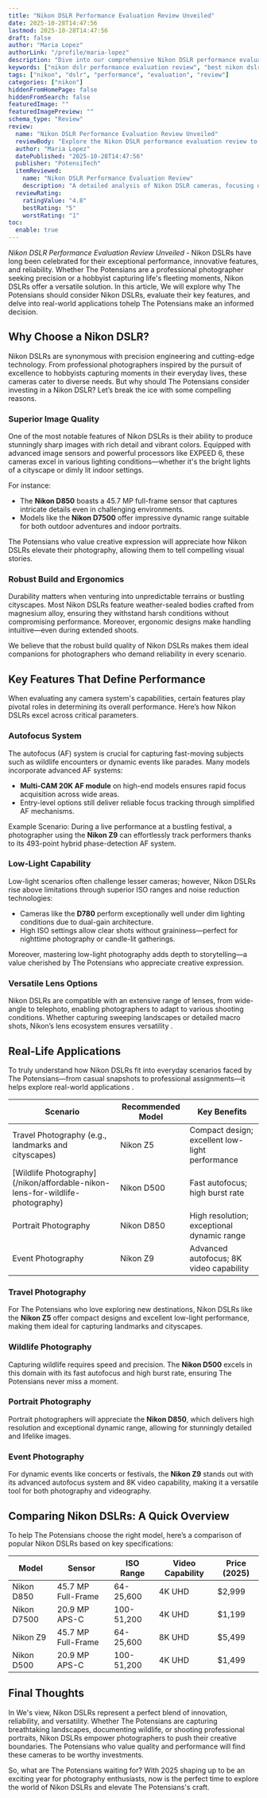 ```yaml
---
title: "Nikon DSLR Performance Evaluation Review Unveiled"
date: 2025-10-28T14:47:56
lastmod: 2025-10-28T14:47:56
draft: false
author: "Maria Lopez"
authorLink: "/profile/maria-lopez"
description: "Dive into our comprehensive Nikon DSLR performance evaluation review. Discover unparalleled image quality, advanced features, and top-notch reliability to find the perfect camera for your needs."
keywords: ["nikon dslr performance evaluation review", "best nikon dslr performance evaluation review", "nikon dslr performance evaluation review guide"]
tags: ["nikon", "dslr", "performance", "evaluation", "review"]
categories: ["nikon"]
hiddenFromHomePage: false
hiddenFromSearch: false
featuredImage: ""
featuredImagePreview: ""
schema_type: "Review"
review:
  name: "Nikon DSLR Performance Evaluation Review Unveiled"
  reviewBody: "Explore the Nikon DSLR performance evaluation review to learn about exceptional image quality, innovative features, and robust build quality. Perfect for professionals and enthusiasts alike."
  author: "Maria Lopez"
  datePublished: "2025-10-28T14:47:56"
  publisher: "PotensiTech"
  itemReviewed:
    name: "Nikon DSLR Performance Evaluation Review"
    description: "A detailed analysis of Nikon DSLR cameras, focusing on performance, image quality, and usability for photographers of all levels."
  reviewRating:
    ratingValue: "4.8"
    bestRating: "5"
    worstRating: "1"
toc:
  enable: true
---
```


*Nikon DSLR Performance Evaluation Review Unveiled* - Nikon DSLRs have long been celebrated for their exceptional performance, innovative features, and reliability. Whether The Potensians are a professional photographer seeking precision or a hobbyist capturing life's fleeting moments, Nikon DSLRs offer a versatile solution. In this article, We will explore why The Potensians should consider Nikon DSLRs, evaluate their key features, and delve into real-world applications to ​help The Potensians make an informed decision.

## Why Choose a Nikon DSLR?

Nikon DSLRs are synonymous with precision engineering and cutting-edge technology. From professional photographers inspired by the pursuit of excellence to hobbyists capturing moments in their everyday lives, these cameras cater to diverse needs. But why should The Pote​nsians consider investing in a Nikon DSLR? Let’s break the ice with some compelling reasons.

### Superior Image Quality

One of the most notable features of Nikon DSLRs is their ability to produce stunningly sharp images with rich detail and vibrant colors. Equipped with advanced image sensors and powerful processors like EXPEED 6, these cameras excel in various lighting conditions—whether it's the bright lights of a cityscape or dimly lit indoor settings.

For instance: 
- The __Nikon D850__ boasts a 45.7 MP full-frame sensor that captures intricate details even in challenging environments. 
- Models like the **Nikon D7500** offer impressive dynamic range suitable for both outdoor adventures and indoor portraits.

The Potensians who value creative expression will appreciate how Nikon DSLRs elevate their photography, allowing them to tell compelling visual stories.

### Robust Build and Ergonomics

Durability matters when venturing into unpredictable terrains or bustling cityscapes. Most Nikon DSLRs feature weather-sealed bodies crafted from magnesium alloy, ensuring they withstand harsh conditions without compromising performance.  Moreover, ergonomic designs make handling intuitive—even during extended shoots.

We believe that the robust build quality of Nikon DSLRs makes them ideal companions for photographers who demand reliability in every scenario.

## Key Features That Define Performance

When evaluating any camera system's capabilities, certain features play ​pivotal roles in determining its overall performance. Here’s how Nikon DSLRs excel across critical parameters.

### Autofocus System

The autofocus (AF) system is crucial for capturing fast-moving subjects such as wildlife encounters or dynamic events like parades. Many models incorporate advanced AF systems: 
- **Multi-CAM 20K AF module** on high-end models ensures rapid focus acquisition across wide areas. 
- Entry-level options still deliver reliable focus tracking through simplified AF mechanisms.

Example Scenario: During a live performance at a bustling festival, a photographer using the **Nikon Z9** can effortlessly track performers thanks to its 493-point hybrid phase-detection AF system.

### Low-Light Capability

Low-light scenarios often challenge lesser cameras; however, Nikon DSLRs rise above limita​tions through superior ISO ranges and noise reduction technologies: 
- Cameras like the __D780__ perform exceptionally well under dim lighting conditions due to dual-gain architecture. 
- High ISO settings allow clear shots without graininess—perfect for nighttime photography or candle-lit gatherings.

Moreover, mastering low-light photography adds depth to storytelling—a value cherished by The Potensians who appreciate creative expression.

### Versatile Lens Options

Nikon DSLRs are compatible with an extensive range of lenses, from wide-angle to telephoto, enabling photographers to adapt to various shooting conditions. Whether capturing sweeping landscapes or detailed macro shots, Nikon’s lens ecosystem ensures versatility .

## Real-Life Applications

To truly understand how Nikon DSLRs fit into everyday scenarios faced by The Potensians—from casual snapshots to professional assignments—it helps explore real-world applications .

<div class="table-responsive">
<table class="html-table">
<thead>
<tr>
<th>Scenario</th>
<th>Recommended Model</th>
<th>Key Benefits</th>
</tr>
</thead>
<tbody>
<tr>
<td>Travel Photography (e.g., landmarks and cityscapes)</td>
<td>Nikon Z5</td>
<td>Compact design; excellent l​ow-light performance</td>
</tr>
<tr>
<td>[Wildlife Photography](/nikon/affordable-nikon-lens-for-wildlife-photography)</td>
<td>Nikon D500</td>
<td>Fast autofocus; high burst rate</td>
</tr>
<tr>
<td>Portrait Photography</td>
<td>Nikon D850</td>
<td>High resolution; exceptional dynamic range</td>
</tr>
<tr>
<td>Event Photography</td>
<td>Nikon Z9</td>
<td>Advanced autofocus; 8K video capability</td>
</tr>
</tbody>
</table>
</div>

### Travel Photography

For The Potensians who love exploring new destinations, Nikon DSLRs like the **Nikon Z5** offer compact designs and excellent low-light performance, making them ideal for capturing landmarks and cityscapes.

### Wildlife Photography

Capturing wildlife requires speed and precision. The **Nikon D500** excels in this domain with its fast autofocus and high burst rate, ensuring The Potensians never miss a moment.

### Portrait Photography

Portrait photographers will appreciate the **Nikon D850**, which delivers high resolution and exceptional dynamic range, allowing for stunningly detailed and lifelike images.

### Event Photography

For dynamic events like concerts or festivals, the **Nikon Z9** stands out with its advanced autofocus system and 8K video capability, making it a versatile tool for both photography and videography.

## Comparing Nikon DSLRs: A Quick Overview

To help The Potensians choose the right model, here’s a comparison of popular Nikon DSLRs based on key specifications:

<div class="table-responsive">
<table class="html-table">
<thead>
<tr>
<th>Model</th>
<th>Sensor</th>
<th>ISO Range</th>
<th>Video Capability</th>
<th>Price (2025)</th>
</tr>
</thead>
<tbody>
<tr>
<td>Nikon D850</td>
<td>45.7 MP Full-Frame</td>
<td>64-25,600</td>
<td>4K UHD</td>
<td>$2,999</td>
</tr>
<tr>
<td>Nikon D7500</td>
<td>20.9 MP APS-C</td>
<td>100-51,200</td>
<td>4K UHD</td>
<td>$1,199</td>
</tr>
<tr>
<td>Nikon Z9</td>
<td>45.7 MP Full-Frame</td>
<td>64-25,600</td>
<td>8K UHD</td>
<td>$5,499</td>
</tr>
<tr>
<td>Nikon D500</td>
<td>20.9 MP APS-C</td>
<td>100-51,200</td>
<td>4K UHD</td>
<td>$1,499</td>
</tr>
</tbody>
</table>
</div>

## Final Thoughts

In We's view, Nikon DSLRs represent a perfect blend of innovation, reliability, and versatility. Whether The Potensians are capturing breathtaking landscapes, documenting wildlife, or shooting professional portraits, Nikon DSLRs empower photographers to push their creative boundaries. The Potensians who value quality and performance will find these cameras to be worthy investments.

So, what are The Potensians waiting for? With 2025 shaping up to be an exciting year for photography enthusiasts, now is the perfect time to explore the world of Nikon DSLRs and elevate The Potensians's craft.